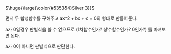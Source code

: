 <p>$\huge{\large{\color{#535354}Silver 3}}$</p>

먼저 두 합성함수를 구해주고 ax^2 + bx + c = 0의 형태로 만들어준다.

a가 0일경우 판별식을 쓸 수 없으므로 (1차함수인가? 상수함수인가? 0인가?) 를 따져보면 된다.

a가 0이 아니면 판별식으로 판단한다.
